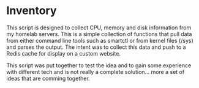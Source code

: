 # Inventory

This script is designed to collect CPU, memory and disk information from my homelab servers. This is a simple collection
of functions that pull data from either command line tools such as smartctl or from kernel files (/sys) and parses the
output. The intent was to collect this data and push to a Redis cache for display on a custom website.

This script was put together to test the idea and to gain some experience with different tech and is not really a
complete solution... more a set of ideas that are comming together.
